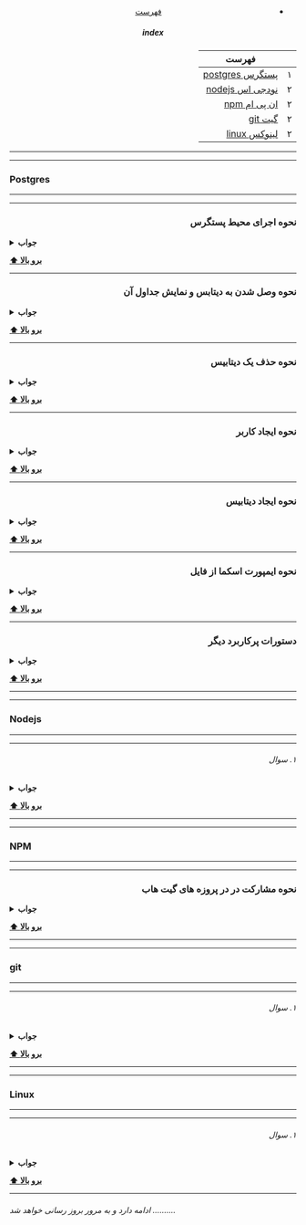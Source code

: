 <div dir="rtl" align="center">

- [فهرست](/README.md)

##### index

|     | فهرست                          |
| --- | ------------------------------ |
| ۱   | [پستگرس postgres](#javascript) |
| ۲   | [نودجی اس nodejs](#Nodejs)     |
| ۲   | [ان پی ام npm](#NPM)           |
| ۲   | [گیت git](#git)                |
| ۲   | [لینوکس linux](#Linux)         |

</div>

---

---

### Postgres

---

---

<div dir="rtl">

### نحوه اجرای محیط پستگرس

</div>

<details><summary><b>جواب</b></summary>
<p>

```bash
sudo su - postgres
psql

or sudo -u postgres psql

```

</p>
</details>

**[⬆ برو بالا](#index)**

---

<div dir="rtl">

### نحوه وصل شدن به دیتابس و نمایش جداول آن

</div>

<details><summary><b>جواب</b></summary>
<p>

```bash
\c DATABASE-NAME
\dt
```

</p>
</details>

**[⬆ برو بالا](#index)**

---

<div dir="rtl">

### نحوه حذف یک دیتابیس

</div>
<details><summary><b>جواب</b></summary>
<p>

```sql
DROP DATABASE DATABASE-NAME;
```

</p>
</details>

**[⬆ برو بالا](#index)**

---

<div dir="rtl">

### نحوه ایجاد کاربر

</div>
<details><summary><b>جواب</b></summary>
<p>

```sql

CREATE USER DATABASE-NAME WITH PASSWORD 'PASSWORD';

```

</p>
</details>

**[⬆ برو بالا](#index)**

---

<div dir="rtl">

### نحوه ایجاد دیتابیس

</div>
<details><summary><b>جواب</b></summary>
<p>

```sql
create database DATABASE-NAME with owner USER-NAME encoding='UTF8' lc_collate='en_US.UTF-8' lc_ctype='en_US.UTF-8';

```

</p>
</details>

**[⬆ برو بالا](#index)**

---

<div dir="rtl">

### نحوه ایمپورت اسکما از فایل

</div>
<details><summary><b>جواب</b></summary>
<p>

```bash
psql -h localhost -U USER-NAME -d DATABASE-NAME -f sql/FILE-NAME.sql

```

</p>
</details>

**[⬆ برو بالا](#index)**

---

<div dir="rtl">

### دستورات پرکاربرد دیگر

</div>
<details><summary><b>جواب</b></summary>
<p>

```bash
\?  - list all the commands
\l  - list databases
\conninfo - display information about current connection
\c [DBNAME] - connect to new database, e.g., \c template1
\dt - list tables of the public schema
\dt - <schema-name>.* list tables of certain schema, e.g., \dt public.*
\dt *.* - list tables of all schemas
Then you can run SQL statements, e.g., SELECT * FROM my_table;(Note: a statement must be terminated with semicolon ;)
\q - quit psql

.env:

DATABASE_URL=postgresql://DATABASE-NAME:USER-NAME@localhost:5432/DATABASE-NAME
HASH_SALT=XXXX
```

</p>
</details>

**[⬆ برو بالا](#index)**

---

---

### Nodejs

---

---

<div dir="rtl">

###### ۱. سوال

</div>
<details><summary><b>جواب</b></summary>
<p>

<div dir="rtl">
توضیح
</div>
</p>
</details>

**[⬆ برو بالا](#index)**

---

---

### NPM

---

---

<div dir="rtl">

### نحوه مشارکت در در پروزه های گیت هاب

</div>
<details><summary><b>جواب</b></summary>
<p>

1. Fork the project & clone locally.
2. Create an upstream remote and sync your local copy before you branch.

```bash
 git remote add upstream git@xxxxxxx
 git pull upstream master && git push origin master
```

3. Branch for each separate piece of work.

```bash
 git checkout -b hotfix/readme-update
```

4. Do the work, write good commit messages, and read the CONTRIBUTING file if there is one.
5. Push to your origin repository.
6. Create a new PR in GitHub.
7. Respond to any code review feedback.

https://akrabat.com/the-beginners-guide-to-contributing-to-a-github-

<div dir="rtl">
توضیح
</div>
</p>
</details>

**[⬆ برو بالا](#index)**

---

---

### git

---

---

<div dir="rtl">

###### ۱. سوال

</div>
<details><summary><b>جواب</b></summary>
<p>

<div dir="rtl">
توضیح
</div>
</p>
</details>

**[⬆ برو بالا](#index)**

---

---

### Linux

---

---

<div dir="rtl">

###### ۱. سوال

</div>
<details><summary><b>جواب</b></summary>
<p>

<div dir="rtl">
توضیح
</div>
</p>
</details>

**[⬆ برو بالا](#index)**

---

###### ادامه دارد و به مرور بروز رسانی خواهد شد ..........

```

```
